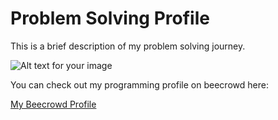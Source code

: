 # Problem Solving Profile

This is a brief description of my problem solving journey.



![Alt text for your image](https://github.com/user-attachments/assets/2451339c-07d1-49ea-b190-ab7f032d97bc)

You can check out my programming profile on beecrowd here:

[My Beecrowd Profile](https://judge.beecrowd.com/en/profile/316249)


